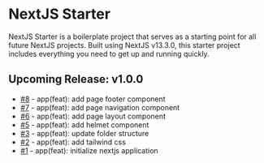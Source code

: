 # NextJS Starter

NextJS Starter is a boilerplate project that serves as a starting point for all future NextJS projects. Built using NextJS v13.3.0, this starter project includes everything you need to get up and running quickly.

## Upcoming Release: v1.0.0

- [#8](https://github.com/jtcarlos/nextjs-starter/issues/8) - app(feat): add page footer component
- [#7](https://github.com/jtcarlos/nextjs-starter/issues/7) - app(feat): add page navigation component
- [#6](https://github.com/jtcarlos/nextjs-starter/issues/6) - app(feat): add page layout component
- [#5](https://github.com/jtcarlos/nextjs-starter/issues/5) - app(feat): add helmet component
- [#3](https://github.com/jtcarlos/nextjs-starter/issues/3) - app(feat): update folder structure
- [#2](https://github.com/jtcarlos/nextjs-starter/issues/2) - app(feat): add tailwind css
- [#1](https://github.com/jtcarlos/nextjs-starter/issues/1) - app(feat): initialize nextjs application
